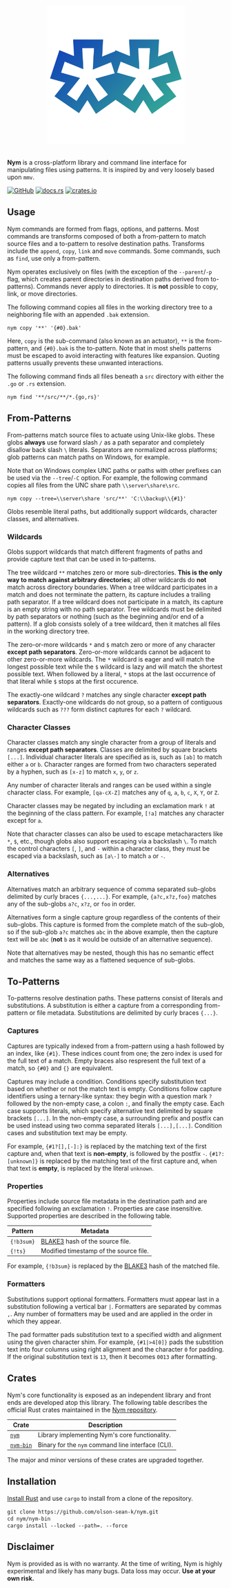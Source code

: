 <div align="center">
    <img alt="Nym" src="https://raw.githubusercontent.com/olson-sean-k/nym/master/doc/nym.svg?sanitize=true" width="320"/>
</div>
<br/>

**Nym** is a cross-platform library and command line interface for manipulating
files using patterns. It is inspired by and very loosely based upon `mmv`.

[![GitHub](https://img.shields.io/badge/GitHub-olson--sean--k/nym-8da0cb?logo=github&style=for-the-badge)](https://github.com/olson-sean-k/nym)
[![docs.rs](https://img.shields.io/badge/docs.rs-nym-66c2a5?logo=rust&style=for-the-badge)](https://docs.rs/nym)
[![crates.io](https://img.shields.io/crates/v/nym.svg?logo=rust&style=for-the-badge)](https://crates.io/crates/nym)

## Usage

Nym commands are formed from flags, options, and patterns. Most commands are
transforms composed of both a from-pattern to match source files and a
to-pattern to resolve destination paths. Transforms include the `append`,
`copy`, `link` and `move` commands. Some commands, such as `find`, use only a
from-pattern.

Nym operates exclusively on files (with the exception of the `--parent`/`-p`
flag, which creates parent directories in destination paths derived from
to-patterns). Commands never apply to directories. It is **not** possible to
copy, link, or move directories.

The following command copies all files in the working directory tree to a
neighboring file with an appended `.bak` extension.

```shell
nym copy '**' '{#0}.bak'
```

Here, `copy` is the sub-command (also known as an actuator), `**` is the
from-pattern, and `{#0}.bak` is the to-pattern. Note that in most shells
patterns must be escaped to avoid interacting with features like expansion.
Quoting patterns usually prevents these unwanted interactions.

The following command finds all files beneath a `src` directory with either the
`.go` or `.rs` extension.

```shell
nym find '**/src/**/*.{go,rs}'
```

## From-Patterns

From-patterns match source files to actuate using Unix-like globs. These globs
**always** use forward slash `/` as a path separator and completely disallow
back slash `\` literals. Separators are normalized across platforms; glob
patterns can match paths on Windows, for example.

Note that on Windows complex UNC paths or paths with other prefixes can be used
via the `--tree`/`-C` option. For example, the following command copies all
files from the UNC share path `\\server\share\src`.

```shell
nym copy --tree=\\server\share 'src/**' 'C:\\backup\\{#1}'
```

Globs resemble literal paths, but additionally support wildcards, character
classes, and alternatives.

### Wildcards

Globs support wildcards that match different fragments of paths and provide
capture text that can be used in to-patterns.

The tree wildcard `**` matches zero or more sub-directories. **This is the only
way to match against arbitrary directories**; all other wildcards do **not**
match across directory boundaries. When a tree wildcard participates in a match
and does not terminate the pattern, its capture includes a trailing path
separator.  If a tree wildcard does not participate in a match, its capture is
an empty string with no path separator. Tree wildcards must be delimited by path
separators or nothing (such as the beginning and/or end of a pattern). If a glob
consists solely of a tree wildcard, then it matches all files in the working
directory tree.

The zero-or-more wildcards `*` and `$` match zero or more of any character
**except path separators**. Zero-or-more wildcards cannot be adjacent to other
zero-or-more wildcards. The `*` wildcard is eager and will match the longest
possible text while the `$` wildcard is lazy and will match the shortest
possible text. When followed by a literal, `*` stops at the last occurrence of
that literal while `$` stops at the first occurence.

The exactly-one wildcard `?` matches any single character **except path
separators**. Exactly-one wildcards do not group, so a pattern of contiguous
wildcards such as `???` form distinct captures for each `?` wildcard.

### Character Classes

Character classes match any single character from a group of literals and ranges
**except path separators**. Classes are delimited by square brackets `[...]`.
Individual character literals are specified as is, such as `[ab]` to match
either `a` or `b`. Character ranges are formed from two characters seperated by
a hyphen, such as `[x-z]` to match `x`, `y`, or `z`.

Any number of character literals and ranges can be used within a single
character class. For example, `[qa-cX-Z]` matches any of `q`, `a`, `b`, `c`,
`X`, `Y`, or `Z`.

Character classes may be negated by including an exclamation mark `!` at the
beginning of the class pattern. For example, `[!a]` matches any character except
for `a`.

Note that character classes can also be used to escape metacharacters like `*`,
`$`, etc., though globs also support escaping via a backslash `\`. To match the
control characters `[`, `]`, and `-` within a character class, they must be
escaped via a backslash, such as `[a\-]` to match `a` or `-`.

### Alternatives

Alternatives match an arbitrary sequence of comma separated sub-globs delimited
by curly braces `{...,...}`. For example, `{a?c,x?z,foo}` matches any of the
sub-globs `a?c`, `x?z`, or `foo` in order.

Alternatives form a single capture group regardless of the contents of their
sub-globs. This capture is formed from the complete match of the sub-glob, so if
the sub-glob `a?c` matches `abc` in the above example, then the capture text
will be `abc` (**not** `b` as it would be outside of an alternative sequence).

Note that alternatives may be nested, though this has no semantic effect and
matches the same way as a flattened sequence of sub-globs.

## To-Patterns

To-patterns resolve destination paths. These patterns consist of literals and
substitutions. A substitution is either a capture from a corresponding
from-pattern or file metadata. Substitutions are delimited by curly braces
`{...}`.

### Captures

Captures are typically indexed from a from-pattern using a hash followed by an
index, like `{#1}`. These indices count from one; the zero index is used for the
full text of a match. Empty braces also respresent the full text of a match, so
`{#0}` and `{}` are equivalent.

Captures may include a condition. Conditions specify substitution text based on
whether or not the match text is empty. Conditions follow capture identifiers
using a ternary-like syntax: they begin with a question mark `?` followed by the
non-empty case, a colon `:`, and finally the empty case. Each case supports
literals, which specify alternative text delimited by square brackets `[...]`.
In the non-empty case, a surrounding prefix and postfix can be used instead
using two comma separated literals `[...],[...]`. Condition cases and
substitution text may be empty.

For example, `{#1?[],[-]:}` is replaced by the matching text of the first
capture and, when that text is **non-empty**, is followed by the postfix `-`.
`{#1?:[unknown]}` is replaced by the matching text of the first capture and,
when that text is **empty**, is replaced by the literal `unknown`.

### Properties

Properties include source file metadata in the destination path and are
specified following an exclamation `!`. Properties are case insensitive.
Supported properties are described in the following table.

| Pattern    | Metadata                               |
|------------|----------------------------------------|
| `{!b3sum}` | [BLAKE3] hash of the source file.      |
| `{!ts}`    | Modified timestamp of the source file. |

For example, `{!b3sum}` is replaced by the [BLAKE3] hash of the matched file.

### Formatters

Substitutions support optional formatters. Formatters must appear last in a
substitution following a vertical bar `|`. Formatters are separated by commas
`,`. Any number of formatters may be used and are applied in the order in which
they appear.

The pad formatter pads substitution text to a specified width and alignment
using the given character shim. For example, `{#1|>4[0]}` pads the substition
text into four columns using right alignment and the character `0` for padding.
If the original substitution text is `13`, then it becomes `0013` after
formatting.

## Crates

Nym's core functionality is exposed as an independent library and front ends are
developed atop this library. The following table describes the official Rust
crates maintained in the [Nym repository][repository].

| Crate       | Description                                        |
|-------------|----------------------------------------------------|
| [`nym`]     | Library implementing Nym's core functionality.     |
| [`nym-bin`] | Binary for the `nym` command line interface (CLI). |

The major and minor versions of these crates are upgraded together.

## Installation

[Install Rust][rustup] and use `cargo` to install from a clone of the
repository.

```shell
git clone https://github.com/olson-sean-k/nym.git
cd nym/nym-bin
cargo install --locked --path=. --force
```

## Disclaimer

Nym is provided as is with no warranty. At the time of writing, Nym is highly
experimental and likely has many bugs. Data loss may occur. **Use at your own
risk.**

[repository]: https://github.com/olson-sean-k/nym

[BLAKE3]: https://github.com/BLAKE3-team/BLAKE3
[rustup]: https://rustup.rs/

[`nym`]: https://crates.io/crates/nym
[`nym-bin`]: https://crates.io/crates/nym-bin
